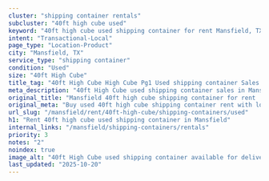 ```yaml
---
cluster: "shipping container rentals"
subcluster: "40ft high cube used"
keyword: "40ft high cube used shipping container for rent Mansfield, TX"
intent: "Transactional-Local"
page_type: "Location-Product"
city: "Mansfield, TX"
service_type: "shipping container"
condition: "Used"
size: "40ft High Cube"
title_tag: "40ft High Cube High Cube Pg1 Used shipping container Sales in Mansfield | LC Container"
meta_description: "40ft High Cube used shipping container sales in Mansfield. High cube containers with extra height. Fast delivery, competitive pricing. Serving shipping containers area. Quote ID: ZBM. Call (214) 524-4168 for your free quote today."
original_title: "Mansfield 40ft high cube shipping container for rent | LC"
original_meta: "Buy used 40ft high cube shipping container rent with local delivery in Mansfield, TX. LC Container — local Since 2003. Request a fast quote today."
url_slug: "/mansfield/rent/40ft-high-cube/shipping-containers/used"
h1: "Rent 40ft high cube used shipping container in Mansfield"
internal_links: "/mansfield/shipping-containers/rentals"
priority: 3
notes: "2"
noindex: true
image_alt: "40ft High Cube used shipping container available for delivery in Mansfield"
last_updated: "2025-10-20"
---
```


<!-- TODO: Add unique city/inventory copy, images, and internal links here. -->
